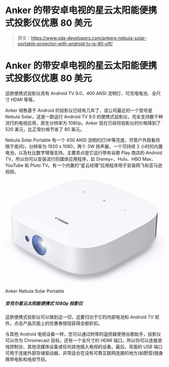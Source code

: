 # Anker 的带安卓电视的星云太阳能便携式投影仪优惠 80 美元

> 原文：<https://www.xda-developers.com/ankers-nebula-solar-portable-projector-with-android-tv-is-80-off/>

# Anker 的带安卓电视的星云太阳能便携式投影仪优惠 80 美元

这款便携式投影仪具有 Android TV 9.0、400 ANSI 流明灯、可充电电池、全尺寸 HDMI 等等。

Anker 销售基于 Android 的投影仪已经有几年了，该公司最近的一个型号是 Nebula Solar。这是一款运行 Android TV 9.0 的便携式投影仪，完全支持数千种流行的电视应用，原生分辨率为 1080p。Anker 现在已经将投影仪的价格降到了 520 美元，比正常价格节省了 80 美元。

Nebula Solar Portable 有一个 400 ANSI 流明的灯(中等亮度，尽管户外观看将限于夜间)，分辨率为 1920 x 1080，两个 3W 扬声器，一个可持续 3 小时的内置电池，以及杜比数字增强支持。主要卖点是它运行带有谷歌 Play 商店的 Android TV，所以你可以安装流行的媒体应用程序，如 Disney+、Hulu、HBO Max、YouTube 和 Pluto TV。有一个内置的“星云经理”应用程序用于安装网飞和亚马逊视频。

 <picture>![This portable projector can do it all, thanks to its internal battery and Android TV software. Click the coupon button on the product page to get the full discount.](img/18a20eea9a0290d9f0d4b43d8a8f2c75.png)</picture> 

Anker Nebula Solar Portable

##### 安克尔星云太阳能便携式 1080p 投影仪

这款便携式投影仪可以做到这一切，这要归功于它的内部电池和 Android TV 软件。点击产品页面上的优惠券按钮获得全额折扣。

与其他 Android 电视设备一样，您可以通过附带的遥控器使用谷歌助手，投影仪可以作为 Chromecast 目标。还有一个全尺寸的 HDMI 端口，所以你可以连接游戏控制台、其他流媒体设备或任何其他插入电视的设备。最后，背面的 USB 端口可用于连接外部存储驱动器，非常适合在没有可靠互联网连接的地方(如野营)随身携带电影和电视节目。